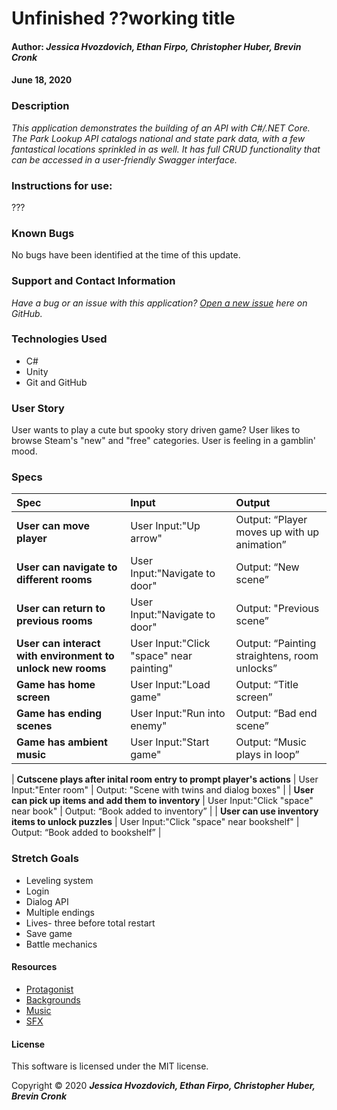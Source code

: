 # **Unfinished ??working title**

#### Author: **_Jessica Hvozdovich, Ethan Firpo, Christopher Huber, Brevin Cronk_**
#### June 18, 2020

### Description

_This application demonstrates the building of an API with C#/.NET Core. The Park Lookup API catalogs national and state park data, with a few fantastical locations sprinkled in as well. It has full CRUD functionality that can be accessed in a user-friendly Swagger interface._

### Instructions for use:
???

### Known Bugs

No bugs have been identified at the time of this update.


### Support and Contact Information

_Have a bug or an issue with this application? [Open a new issue](https://github.com/jhvozdovich/unfinished/issues) here on GitHub._

### Technologies Used

* C#
* Unity
* Git and GitHub

### User Story
User wants to play a cute but spooky story driven game?
User likes to browse Steam's "new" and "free" categories.
User is feeling in a gamblin' mood.


### Specs
| Spec | Input | Output |
| :------------- | :------------- | :------------- |
| **User can move player** | User Input:"Up arrow" | Output: “Player moves up with up animation” |
| **User can navigate to different rooms** | User Input:"Navigate to door" | Output: “New scene” |
| **User can return to previous rooms** | User Input:"Navigate to door" | Output: "Previous scene” |
| **User can interact with environment to unlock new rooms** | User Input:"Click "space" near painting" | Output: “Painting straightens, room unlocks” |
| **Game has home screen** | User Input:"Load game" | Output: “Title screen” |
| **Game has ending scenes** | User Input:"Run into enemy" | Output: “Bad end scene” |
| **Game has ambient music** | User Input:"Start game" | Output: “Music plays in loop” |


| **Cutscene plays after inital room entry to prompt player's actions** | User Input:"Enter room" | Output: "Scene with twins and dialog boxes" |
| **User can pick up items and add them to inventory** | User Input:"Click "space" near book" | Output: “Book added to inventory” |
| **User can use inventory items to unlock puzzles** | User Input:"Click "space" near bookshelf" | Output: “Book added to bookshelf” |

### Stretch Goals
* Leveling system
* Login
* Dialog API
* Multiple endings
* Lives- three before total restart
* Save game
* Battle mechanics

#### Resources
* [Protagonist](https://opengameart.org/content/stendhal-ghost)
* [Backgrounds](https://blockydk.itch.io/twilight-village-rpg-tileset)
* [Music](https://opengameart.org/content/spooky-dungeon)
* [SFX](https://opengameart.org/content/misc-sfx-pack)

#### License

This software is licensed under the MIT license.

Copyright © 2020 **_Jessica Hvozdovich, Ethan Firpo, Christopher Huber, Brevin Cronk_**
